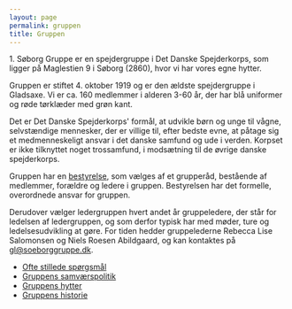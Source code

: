 ```yaml
---
layout: page
permalink: gruppen
title: Gruppen
---
```

1\. Søborg Gruppe er en spejdergruppe i Det Danske Spejderkorps, som ligger på Maglestien 9 i Søborg (2860), hvor vi har vores egne hytter.

Gruppen er stiftet 4. oktober 1919 og er den ældste spejdergruppe i Gladsaxe. Vi er ca. 160 medlemmer i alderen 3-60 år, der har blå uniformer og røde tørklæder med grøn kant.

Det er Det Danske Spejderkorps' formål, at udvikle børn og unge til vågne, selvstændige mennesker, der er villige til, efter bedste evne, at påtage sig et medmenneskeligt ansvar i det danske samfund og ude i verden. Korpset er ikke tilknyttet noget trossamfund, i modsætning til de øvrige danske spejderkorps.

Gruppen har en [bestyrelse](/bestyrelsen), som vælges af et grupperåd, bestående af medlemmer, forældre og ledere i gruppen. Bestyrelsen har det formelle, overordnede ansvar for gruppen.

Derudover vælger ledergruppen hvert andet år gruppeledere, der står for ledelsen af ledergruppen, og som derfor typisk har med møder, ture og ledelsesudvikling at gøre. For tiden hedder gruppelederne Rebecca Lise Salomonsen og Niels Roesen Abildgaard, og kan kontaktes på [gl@soeborggruppe.dk](mailto:gl@soeborggruppe.dk).

* [Ofte stillede spørgsmål](/faq/)
* [Gruppens samværspolitik](/files/samvaerspolitik2018.pdf)
* [Gruppens hytter](/hytte)
* [Gruppens historie](/historie)
